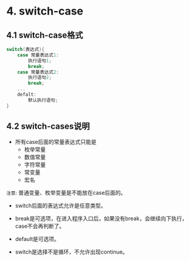 # 4. switch-case

## 4.1 switch-case格式

```c
switch(表达式){
    case 常量表达式1:
        执行语句1;
        break;
    case 常量表达式2:
        执行语句2;
        break;
    ...
    defalt:
        默认执行语句;
}
```

## 4.2 switch-cases说明
* 所有case后面的常量表达式只能是
    * 枚举常量
    * 数值常量
    * 字符常量
    * 常变量
    * 宏名
    
`注意`: 普通变量、枚举变量是不能放在case后面的。
* switch后面的表达式允许是任意类型。

* break是可选项，在进入程序入口后，如果没有break，会继续向下执行，case不会再判断了。

* default是可选项。

* switch是选择不是循环，不允许出现continue。